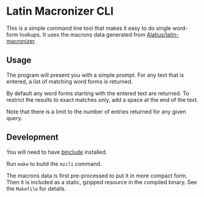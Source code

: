 # Latin Macronizer CLI

This is a simple command line tool that makes it easy to do single word-form lookups. It uses the
macrons data generated from [Alatius/latin-macronizer][latin-macronizer].

[latin-macronizer]: https://github.com/Alatius/latin-macronizer

## Usage

The program will present you with a simple prompt. For any text that is entered, a list of
matching word forms is returned.

By default any word forms starting with the entered text are returned. To restrict the results to
exact matches only, add a space at the end of the text.

Note that there is a limit to the number of entries returned for any given query.

## Development

You will need to have [binclude] installed.

Run `make` to build the `mzcli` command.

The macrons data is first pre-processed to put it in more compact form. Then it is included as a
static, gzipped resource in the compiled binary. See the `Makefile` for details.

[binclude]: https://github.com/lu4p/binclude
